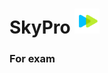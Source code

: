 # SkyPro <img src="https://github.com/cestxvcdim/skypro_static/blob/main/icons/skypro_icon.png" width="40">

### For exam
